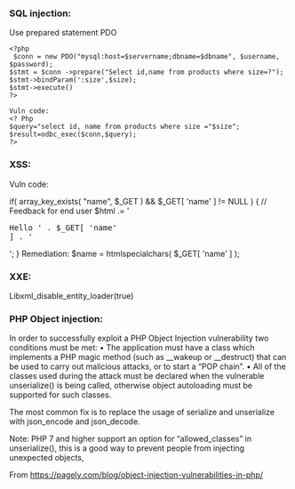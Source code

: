 ### SQL injection:
Use prepared statement PDO

	<?php 
	 $conn = new PDO("mysql:host=$servername;dbname=$dbname", $username, $password);
	$stmt = $conn ->prepare("Select id,name from products where size=?");
	$stmt->bindParam(':size',$size);
	$stmt->execute()
	?>
	
	Vuln code:
	<? Php
	$query="select id, name from products where size ="$size";
	$result=odbc_exec($conn,$query);
	?>


### XSS:
Vuln code:

if( array_key_exists( "name", $_GET ) && $_GET[ 'name' ] != NULL ) {
	// Feedback for end user
	$html .= '<pre>Hello ' . $_GET[ 'name' ] . '</pre>';
}
Remediation:
$name = htmlspecialchars( $_GET[ 'name' ] ); 

### XXE:
Libxml_disable_entity_loader(true)


### PHP Object injection:
In order to successfully exploit a PHP Object Injection vulnerability two conditions must be met:
	• The application must have a class which implements a PHP magic method (such as __wakeup or __destruct) that can be used to carry out malicious attacks, or to start a “POP chain”.
	• All of the classes used during the attack must be declared when the vulnerable unserialize() is being called, otherwise object autoloading must be supported for such classes.

The most common fix is to replace the usage of serialize and unserialize with json_encode and json_decode. 

Note: PHP 7 and higher support an option for “allowed_classes” in unserialize(), this is a good way to prevent people from injecting unexpected objects,

From <https://pagely.com/blog/object-injection-vulnerabilities-in-php/> 


